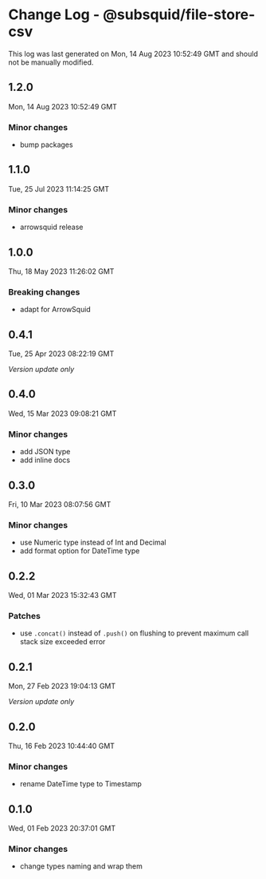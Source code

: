 # Change Log - @subsquid/file-store-csv

This log was last generated on Mon, 14 Aug 2023 10:52:49 GMT and should not be manually modified.

## 1.2.0
Mon, 14 Aug 2023 10:52:49 GMT

### Minor changes

- bump packages

## 1.1.0
Tue, 25 Jul 2023 11:14:25 GMT

### Minor changes

- arrowsquid release

## 1.0.0
Thu, 18 May 2023 11:26:02 GMT

### Breaking changes

- adapt for ArrowSquid

## 0.4.1
Tue, 25 Apr 2023 08:22:19 GMT

_Version update only_

## 0.4.0
Wed, 15 Mar 2023 09:08:21 GMT

### Minor changes

- add JSON type
- add inline docs

## 0.3.0
Fri, 10 Mar 2023 08:07:56 GMT

### Minor changes

- use Numeric type instead of Int and Decimal
- add format option for DateTime type

## 0.2.2
Wed, 01 Mar 2023 15:32:43 GMT

### Patches

- use `.concat()` instead of `.push()` on flushing to prevent maximum call stack size exceeded error

## 0.2.1
Mon, 27 Feb 2023 19:04:13 GMT

_Version update only_

## 0.2.0
Thu, 16 Feb 2023 10:44:40 GMT

### Minor changes

- rename DateTime type to Timestamp

## 0.1.0
Wed, 01 Feb 2023 20:37:01 GMT

### Minor changes

- change types naming and wrap them

